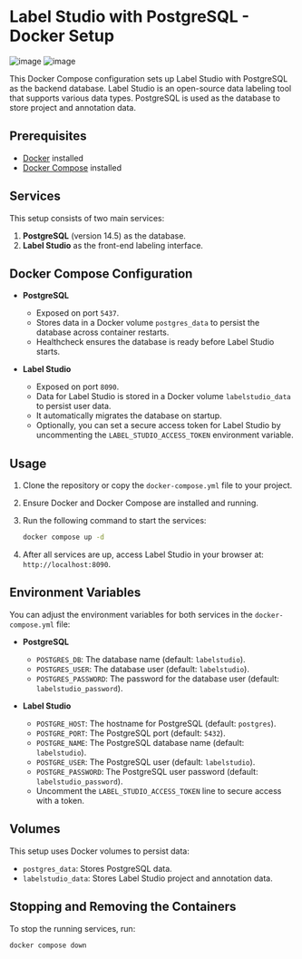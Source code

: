 # Label Studio with PostgreSQL - Docker Setup

![image](https://github.com/user-attachments/assets/ed05c29f-35b4-4ed3-9251-7d91a3558d2d)
![image](https://github.com/user-attachments/assets/afdc0769-4d7d-4182-be50-f1a08ce9f456)


This Docker Compose configuration sets up Label Studio with PostgreSQL as the backend database. Label Studio is an open-source data labeling tool that supports various data types. PostgreSQL is used as the database to store project and annotation data.

## Prerequisites

- [Docker](https://www.docker.com/get-started) installed
- [Docker Compose](https://docs.docker.com/compose/install/) installed

## Services

This setup consists of two main services:
1. **PostgreSQL** (version 14.5) as the database.
2. **Label Studio** as the front-end labeling interface.

## Docker Compose Configuration

- **PostgreSQL**
  - Exposed on port `5437`.
  - Stores data in a Docker volume `postgres_data` to persist the database across container restarts.
  - Healthcheck ensures the database is ready before Label Studio starts.

- **Label Studio**
  - Exposed on port `8090`.
  - Data for Label Studio is stored in a Docker volume `labelstudio_data` to persist user data.
  - It automatically migrates the database on startup.
  - Optionally, you can set a secure access token for Label Studio by uncommenting the `LABEL_STUDIO_ACCESS_TOKEN` environment variable.

## Usage

1. Clone the repository or copy the `docker-compose.yml` file to your project.
2. Ensure Docker and Docker Compose are installed and running.
3. Run the following command to start the services:

    ```bash
    docker compose up -d
    ```

4. After all services are up, access Label Studio in your browser at: `http://localhost:8090`.

## Environment Variables

You can adjust the environment variables for both services in the `docker-compose.yml` file:

- **PostgreSQL**
  - `POSTGRES_DB`: The database name (default: `labelstudio`).
  - `POSTGRES_USER`: The database user (default: `labelstudio`).
  - `POSTGRES_PASSWORD`: The password for the database user (default: `labelstudio_password`).

- **Label Studio**
  - `POSTGRE_HOST`: The hostname for PostgreSQL (default: `postgres`).
  - `POSTGRE_PORT`: The PostgreSQL port (default: `5432`).
  - `POSTGRE_NAME`: The PostgreSQL database name (default: `labelstudio`).
  - `POSTGRE_USER`: The PostgreSQL user (default: `labelstudio`).
  - `POSTGRE_PASSWORD`: The PostgreSQL user password (default: `labelstudio_password`).
  - Uncomment the `LABEL_STUDIO_ACCESS_TOKEN` line to secure access with a token.

## Volumes

This setup uses Docker volumes to persist data:

- `postgres_data`: Stores PostgreSQL data.
- `labelstudio_data`: Stores Label Studio project and annotation data.

## Stopping and Removing the Containers

To stop the running services, run:

```bash
docker compose down
